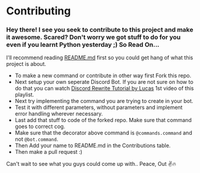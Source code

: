 # Contributing

### Hey there! I see you seek to contribute to this project and make it awesome. Scared? Don't worry we got stuff to do for you even if you learnt Python yesterday ;) So Read On...

I'll recommend reading [README.md](https://github.com/p014ri5/scylla/blob/master/README.md) first so you could get hang of what this project is about.

- To make a new command or contribute in other way first Fork this repo. 
- Next setup your own seperate Discord Bot. If you are not sure on how to do that you can watch [Discord Rewrite Tutorial by Lucas](https://youtu.be/nW8c7vT6Hl4) 1st video of this playlist.
- Next try implementing the command you are trying to create in your bot.
- Test it with different parameters, without parameters and implement error handling wherever necessary.
- Last add that stuff to code of the forked repo. Make sure that command goes to correct cog.
- Make sure that the decorator above command is `@commands.command` and not `@bot.command`.
- Then Add your name to README.md in the Contributions table.
- Then make a pull request :)

Can't wait to see what you guys could come up with.. 
Peace, Out ✌🔥